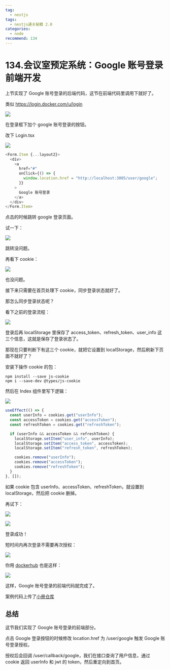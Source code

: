 ```yaml
---
tag:
  - nestjs
tags:
  - nestjs通关秘籍 2.0
categories:
  - node
recommend: 134
---
```


# 134.会议室预定系统：Google 账号登录前端开发

上节实现了 Google 账号登录的后端代码，这节在前端代码里调用下就好了。

类似 https://login.docker.com/u/login

![](/nestjsCheats/image-4416.jpg)

在登录框下加个 google 账号登录的按钮。

改下 Login.tsx

![](/nestjsCheats/image-4417.jpg)

```javascript
<Form.Item {...layout2}>
  <div>
    <a
      href="#"
      onClick={() => {
        window.location.href = "http://localhost:3005/user/google";
      }}
    >
      Google 账号登录
    </a>
  </div>
</Form.Item>
```

点击的时候跳转 google 登录页面。

试一下：

![](/nestjsCheats/image-4418.jpg)

跳转没问题。

再看下 cookie：

![](/nestjsCheats/image-4419.jpg)

也没问题。

接下来只需要在首页处理下 cookie，同步登录状态就好了。

那怎么同步登录状态呢？

看下之前的登录流程：

![](/nestjsCheats/image-4420.jpg)

登录后再 localStorage 里保存了 access_token、refresh_token、user_info 这三个信息，这就是保存了登录状态了。

那现在只要判断下有这三个 cookie，就把它设置到 localStorage，然后刷新下页面不就好了？

安装下操作 cookie 的包：

```
npm install --save js-cookie
npm i --save-dev @types/js-cookie
```

然后在 Index 组件里写下逻辑：

![](/nestjsCheats/image-4421.jpg)

```javascript
useEffect(() => {
  const userInfo = cookies.get("userInfo");
  const accessToken = cookies.get("accessToken");
  const refreshToken = cookies.get("refreshToken");

  if (userInfo && accessToken && refreshToken) {
    localStorage.setItem("user_info", userInfo);
    localStorage.setItem("access_token", accessToken);
    localStorage.setItem("refresh_token", refreshToken);

    cookies.remove("userInfo");
    cookies.remove("accessToken");
    cookies.remove("refreshToken");
  }
}, []);
```

如果 cookie 包含 userInfo、accessToken、refreshToken，就设置到 localStorage，然后把 cookie 删掉。

再试下：

![](/nestjsCheats/image-4422.jpg)

![](/nestjsCheats/image-4423.jpg)

登录成功！

短时间内再次登录不需要再次授权：

![](/nestjsCheats/image-4424.jpg)

你用 [dockerhub](https://hub.docker.com/u/login) 也是这样：

![](/nestjsCheats/image-4425.jpg)

这样，Google 账号登录的前端代码就完成了。

案例代码上传了[小册仓库](https://github.com/QuarkGluonPlasma/nestjs-course-code/tree/main/meeting_room_booking_system_frontend_user)

## 总结

这节我们实现了 Google 账号登录的前端部分。

点击 Google 登录按钮的时候修改 location.href 为 /user/google 触发 Google 账号登录授权。

授权后会回调 /user/callback/google，我们在接口查询了用户信息，通过 cookie 返回 userInfo 和 jwt 的 token，然后重定向到首页。
